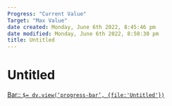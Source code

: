 ```yaml
---
Progress: "Current Value"
Target: "Max Value"
date created: Monday, June 6th 2022, 8:45:46 pm
date modified: Monday, June 6th 2022, 8:50:30 pm
title: Untitled
---
```


# Untitled

[Bar:: `$= dv.view(‘progress-bar’, {file:'Untitled'})`](<Bar:: `$= dv.view(‘progress-bar’, {file: ‘Untitlede’})`>)
